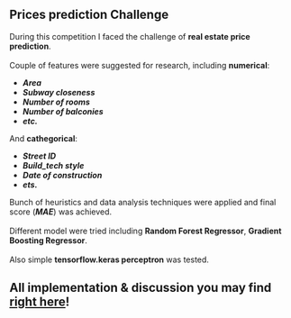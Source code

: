 ## Prices prediction Challenge

During this competition I faced the challenge of **real estate price prediction**. <br> <br>
Couple of features were suggested for research, including **numerical**:

* ***Area***
* ***Subway closeness***
* ***Number of rooms***
* ***Number of balconies***
* ***etc.***

And **cathegorical**:
* ***Street ID***
* ***Build_tech style***
* ***Date of construction***
* ***ets.***

Bunch of heuristics and data analysis techniques were applied and final score (***MAE***) was achieved. <br><br>
Different model were tried including **Random Forest Regressor**, **Gradient Boosting Regressor**. <br><br>
Also simple **tensorflow.keras perceptron** was tested.

## All implementation & discussion you may find [right here](final_notebook\\predict_prices_notebook_4th(final)_upgrade.ipynb)!


